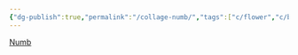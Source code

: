 ```yaml
---
{"dg-publish":true,"permalink":"/collage-numb/","tags":["c/flower","c/bw","c/red","c/hand","c/tombstone","c/plant","c/black"],"created":"2024-01-04T11:20:46.737-05:00","updated":"2024-01-04T11:21:17.722-05:00"}
---
```



[Numb](https://www.instagram.com/p/CUnCZM9AN7t/)
